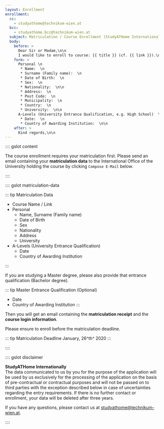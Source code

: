 ```yaml
---
layout: Enrollment
enrollment:
  cc:
    - studyathome@technikum-wien.at
  bcc:
    - studyathome.bcc@technikum-wien.at
  subject: Matriculation / Course Enrollment (StudyATHome Internationally)
  body:
    before: >
      Dear Sir or Madam,\n\n
      I would like to enroll to course: {{ title }} (cf. {{ link }}).\n\n
    form: >
      Personal \n
       * Name:  \n
       * Surname (Family name):  \n
       * Date of Birth:  \n
       * Sex:  \n
       * Nationality:  \n\n
       * Address:  \n
       * Post Code:  \n
       * Municipality:  \n
       * Country:  \n
       * University:  \n\n
      A-Levels (University Entrance Qualification, e.g. High School)  \n
       * Date:  \n
       * Country of Awarding Institution:  \n\n
    after: >
      Kind regards,\n\n
---
```


:::: gslot content

The course enrollment requires your matriculation first.
Please send an email containing your **matriculation data** to the International Office of the University holding the course by clicking `Compose E-Mail` below.

::::

:::: gslot matriculation-data

::: tip Matriculation Data

* Course Name / Link
* Personal
  * Name, Surname (Family name)
  * Date of Birth
  * Sex
  * Nationality
  * Address
  * University
* A-Levels (University Entrance Qualification)
  * Date
  * Country of Awarding Institution

:::

If you are studying a Master degree, please also provide that entrance qualification (Bachelor degree).

::: tip Master Entrance Qualification (Optional)
* Date
* Country of Awarding Institution
:::

Then you will get an email containing the **matriculation receipt** and the **course login information**.

Please ensure to enroll before the matriculation deadline.

::: tip Matriculation Deadline
January, 26^th^ 2020
:::

::::

:::: gslot disclaimer

**StudyATHome Internationally**  
The data communicated to us by you for the purpose of the application will be used by us exclusively for the processing of the application on the basis of pre-contractual or contractual purposes and will not be passed on to third parties with the exception described below in case of uncertainties regarding the entry requirements.
If there is no further contact or enrollment, your data will be deleted after three years.

If you have any questions, please contact us at studyathome@technikum-wien.at.

::::

<!-- more -->